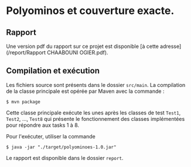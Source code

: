 # Polyominos et couverture exacte.

## Rapport

Une version pdf du rapport sur ce projet est disponible [à cette adresse](/report/Rapport CHAABOUNI OGIER.pdf).


## Compilation et exécution

Les fichiers source sont présents dans le dossier `src/main`. La compilation de la classe principale est opérée par Maven avec la commande :

```console
$ mvn package
```

Cette classe principale exécute les unes après les classes de test `Test1`, `Test2`, ..., `Test8` qui présente le fonctionnement des classes implémentées pour répondre aux tasks 1 à 8.

Pour l'exécuter, utiliser la commande

```console
$ java -jar "./target/polyominoes-1.0.jar"
```

Le rapport est disponible dans le dossier `report`.

